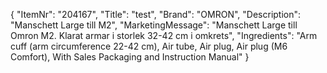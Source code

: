 {
  "ItemNr": "204167",
  "Title": "test",
  "Brand": "OMRON",
  "Description": "Manschett Large till M2",
  "MarketingMessage": "Manschett Large till Omron M2. Klarat armar i storlek 32-42 cm i omkrets",
  "Ingredients": "Arm cuff (arm circumference 22-42 cm), Air tube, Air plug, Air plug (M6 Comfort), With Sales Packaging and Instruction Manual"
}